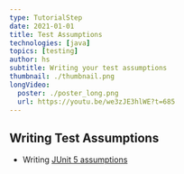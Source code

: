```yaml
---
type: TutorialStep
date: 2021-01-01
title: Test Assumptions
technologies: [java]
topics: [testing]
author: hs
subtitle: Writing your test assumptions
thumbnail: ./thumbnail.png
longVideo:
  poster: ./poster_long.png
  url: https://youtu.be/we3zJE3hlWE?t=685
---
```


## Writing Test Assumptions
- Writing [JUnit 5 assumptions](https://junit.org/junit5/docs/current/user-guide/#writing-tests-assumptions)
